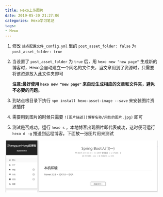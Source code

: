 ```yaml
---
title: Hexo上传图片
date: 2019-05-30 21:27:06
categories: Hexo学习笔记
tags:
- Hexo
---
```


1. 修改 `站点配置文件_config.yml` 里的 `post_asset_folder: false` 为 `post_asset_folder: true` 

2. 当设置了 `post_asset_folder` 为 `true` 后，用 `hexo new "new page"` 生成新的博客时，Hexo会自动建立一个同名的文件夹，当文章用到了资源时，只需要将该资源放入此文件夹即可

   **注意:最好使用 `hexo new "new page"` 来自动生成相应的文章和文件夹，避免不必要的问题。**

   <!--more-->

3. 到站点根目录下执行 `npm install hexo-asset-image --save` 来安装图片资源插件

4. 需要用到图片的时候只需要 `![图片描述](博客名称/用到的图片.jpg)` 即可

5. 测试是否成功。运行 `hexo s` ，本地博客出现图片即代表成功，这时便可运行 `hexo d -g` 推送到远程博客。下面放一张图片用来测试

![1559223737288](Hexo上传图片/1559223737288.png)